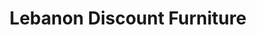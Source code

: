 ---
title: "Lebanon Discount Furniture"
url: /lebanon/lebanon-discount-furniture/
shop: furniture
---